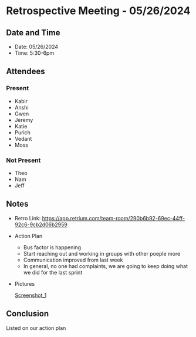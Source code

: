 # Retrospective Meeting - 05/26/2024

## Date and Time
- Date: 05/26/2024
- Time: 5:30-6pm

## Attendees
### Present
- Kabir
- Anshi
- Gwen
- Jeremy
- Katie
- Purich
- Vedant
- Moss
### Not Present
- Theo
- Nam
- Jeff

## Notes
- Retro Link: https://app.retrium.com/team-room/290b6b92-69ec-44ff-92c6-9cb2d06b2959

- Action Plan
    - Bus factor is happening
    - Start reaching out and working in groups with other poeple more
    - Communication improved from last week
    - In general, no one had complaints, we are going to keep doing what we did for the last sprint

- Pictures

    [Screenshot_1](./meeting-files/052624-retrospective6.png)

## Conclusion
Listed on our action plan